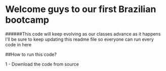 # Welcome guys to our first Brazilian bootcamp

######This code will keep evolving as our classes advance as it happens I'll be sure to keep updating this readme file so everyone can run every code in here

##How to run this code?

1 - Download the code from source
